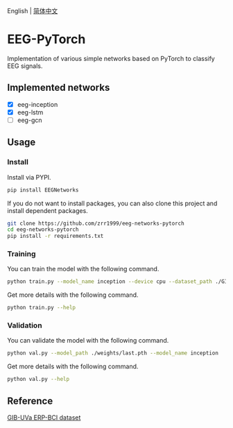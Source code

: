English | [简体中文](README_ch.md)
# EEG-PyTorch
Implementation of various simple networks based on PyTorch to classify EEG signals.

## Implemented networks
- [x] eeg-inception
- [x] eeg-lstm
- [ ] eeg-gcn

## Usage
### Install
Install via PYPI.
```sh
pip install EEGNetworks
```

If you do not want to install packages, you can also clone this project and install dependent packages.
```sh
git clone https://github.com/zrr1999/eeg-networks-pytorch
cd eeg-networks-pytorch
pip install -r requirements.txt
```
### Training
You can train the model with the following command.
```sh
python train.py --model_name inception --device cpu --dataset_path ./GIB-UVA ERP-BCI.hdf5 --model_path ./weights
```
Get more details with the following command.
```sh
python train.py --help
```
### Validation
You can validate the model with the following command.
```sh
python val.py --model_path ./weights/last.pth --model_name inception
```
Get more details with the following command.
```sh
python val.py --help
```

## Reference
[GIB-UVa ERP-BCI dataset](https://www.kaggle.com/datasets/esantamaria/gibuva-erpbci-dataset?resource=download)
